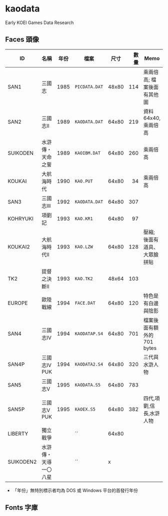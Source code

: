 # kaodata
Early KOEI Games Data Research

## Faces 頭像

|    ID     |         名稱         | 年份 |     檔案      | 尺寸  | 數量 |             Memo             |
| --------- | -------------------- | ---- | ------------- | ----- | ---: | ---------------------------- |
| SAN1      | 三國志               | 1985 | `PICDATA.DAT` | 48x80 |  114 | 乘兩倍高; 檔案後面有其他圖   |
| SAN2      | 三國志II             | 1989 | `KAODATA.DAT` | 64x80 |  219 | 資料 64x40, 乘兩倍高         |
| SUIKODEN  | 水滸傳・天命之誓     | 1989 | `KAOIBM.DAT`  | 64x80 |  260 | 乘兩倍高                     |
| KOUKAI    | 大航海時代           | 1990 | `KAO.PUT`     | 64x80 |   34 | 乘兩倍高                     |
| SAN3      | 三國志III            | 1992 | `KAODATA.DAT` | 64x80 |  307 |                              |
| KOHRYUKI  | 項劉記               | 1993 | `KAO.KR1`     | 64x80 |   97 |                              |
| KOUKAI2   | 大航海時代II         | 1993 | `KAO.LZW`     | 64x80 |  128 | 壓縮; 後面有道具、大眾臉拼貼 |
| TK2       | 提督之決斷II         | 1993 | `KAO.TK2`     | 48x64 |  103 |                              |
| EUROPE    | 歐陸戰線             | 1994 | `FACE.DAT`    | 64x80 |  120 | 特色是有白邊與陰影           |
| SAN4      | 三國志IV             | 1994 | `KAODATAP.S4` | 64x80 |  701 | 檔案後面有額外的 701 bytes   |
| SAN4P     | 三國志IV PUK         | 1994 | `KAODATA2.S4` | 64x80 |  320 | 三代與水滸人物               |
| SAN5      | 三國志V              | 1995 | `KAODATA.S5`  | 64x80 |  783 |                              |
| SAN5P     | 三國志V PUK          | 1995 | `KAOEX.S5`    | 64x80 |  382 | 四代,項劉,信長,水滸人物      |
| LIBERTY   | 獨立戰爭             |      | ``            | 64x80 |      |                              |
| SUIKODEN2 | 水滸傳・天導一〇八星 |      | ``            | x     |      |                              |

* 「年份」無特別標示者均為 DOS 或 Windows 平台的首發行年份

## Fonts 字庫
